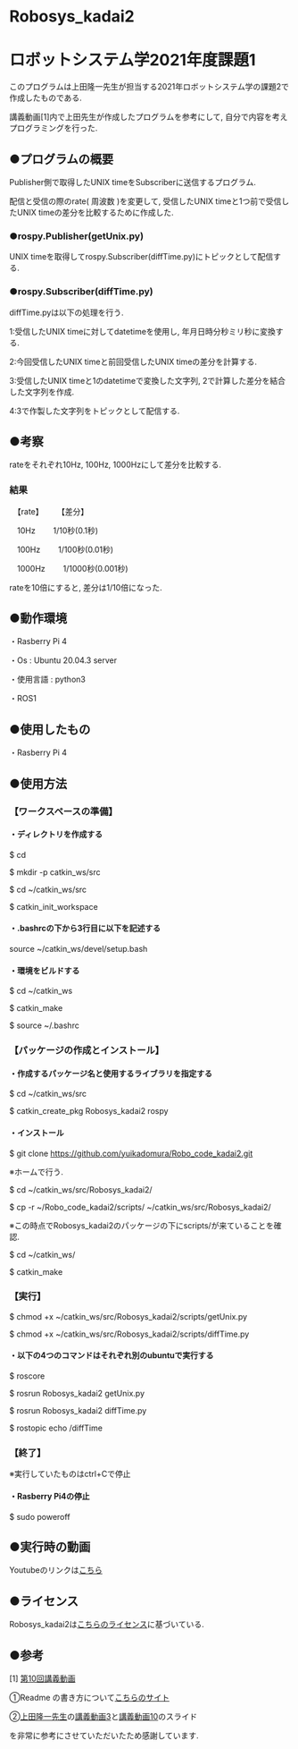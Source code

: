 # Robosys_kadai2

# ロボットシステム学2021年度課題1

このプログラムは上田隆一先生が担当する2021年ロボットシステム学の課題2で作成したものである. 


講義動画[1]内で上田先生が作成したプログラムを参考にして, 自分で内容を考えプログラミングを行った. 




## ●プログラムの概要

Publisher側で取得したUNIX timeをSubscriberに送信するプログラム.

配信と受信の際のrate( 周波数 )を変更して, 受信したUNIX timeと1つ前で受信したUNIX timeの差分を比較するために作成した.


### ●rospy.Publisher(getUnix.py)


UNIX timeを取得してrospy.Subscriber(diffTime.py)にトピックとして配信する.


### ●rospy.Subscriber(diffTime.py)


diffTime.pyは以下の処理を行う.


1:受信したUNIX timeに対してdatetimeを使用し, 年月日時分秒ミリ秒に変換する.


2:今回受信したUNIX timeと前回受信したUNIX timeの差分を計算する.


3:受信したUNIX timeと1のdatetimeで変換した文字列, 2で計算した差分を結合した文字列を作成.


4:3で作製した文字列をトピックとして配信する.



## ●考察

rateをそれぞれ10Hz, 100Hz, 1000Hzにして差分を比較する. 


### 結果

　【rate】　　     【差分】

  　10Hz　　         1/10秒(0.1秒)

  　100Hz　　      1/100秒(0.01秒)
　

  　1000Hz　　   1/1000秒(0.001秒)


rateを10倍にすると, 差分は1/10倍になった.


## ●動作環境

・Rasberry Pi 4


・Os : Ubuntu 20.04.3 server


・使用言語 : python3


・ROS1




## ●使用したもの


・Rasberry Pi 4





## ●使用方法



### 【ワークスペースの準備】

#### 
####  ・ディレクトリを作成する

$ cd

$ mkdir -p catkin_ws/src

$ cd ~/catkin_ws/src

$ catkin_init_workspace 




####  ・.bashrcの下から3行目に以下を記述する

source ~/catkin_ws/devel/setup.bash




####  ・環境をビルドする

$ cd ~/catkin_ws


$ catkin_make


$ source ~/.bashrc





### 【パッケージの作成とインストール】

####  ・作成するパッケージ名と使用するライブラリを指定する

$ cd ~/catkin_ws/src

$ catkin_create_pkg Robosys_kadai2 rospy


####  ・インストール

$ git clone https://github.com/yuikadomura/Robo_code_kadai2.git

※ホームで行う.


$ cd ~/catkin_ws/src/Robosys_kadai2/

$ cp -r ~/Robo_code_kadai2/scripts/ ~/catkin_ws/src/Robosys_kadai2/

※この時点でRobosys_kadai2のパッケージの下にscripts/が来ていることを確認. 

$ cd ~/catkin_ws/

$ catkin_make



### 【実行】


$ chmod +x ~/catkin_ws/src/Robosys_kadai2/scripts/getUnix.py


$ chmod +x ~/catkin_ws/src/Robosys_kadai2/scripts/diffTime.py




####  ・以下の4つのコマンドはそれぞれ別のubuntuで実行する


$ roscore


$ rosrun Robosys_kadai2 getUnix.py


$ rosrun Robosys_kadai2 diffTime.py


$ rostopic echo /diffTime



### 【終了】


※実行していたものはctrl+Cで停止


####  ・Rasberry Pi4の停止


$ sudo poweroff





## ●実行時の動画

Youtubeのリンクは[こちら](https://t.co/htlBEjwEVI)



## ●ライセンス


Robosys_kadai2は[こちらのライセンス](https://www.gnu.org/licenses/)に基づいている.



## ●参考


[1] [第10回講義動画](https://youtu.be/PL85Pw_zQH0)



①Readme の書き方について[こちらのサイト](https://style.potepan.com/articles/33682.html#GitHubREADME-3)


②[上田隆一先生](https://github.com/ryuichiueda)の[講義動画3](https://ryuichiueda.github.io/robosys2020/lesson3_git.html#/)と[講義動画10](https://ryuichiueda.github.io/robosys2020/lesson10_ros.html#/7)のスライド


を非常に参考にさせていただいたため感謝しています.
